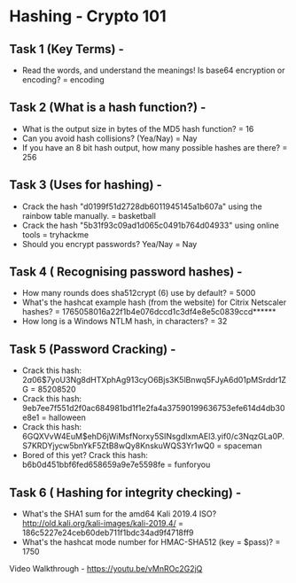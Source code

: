 # Hashing - Crypto 101
## Task 1 (Key Terms) - 
* Read the words, and understand the meanings!
Is base64 encryption or encoding?
 = encoding
## Task 2 (What is a hash function?) - 
* What is the output size in bytes of the MD5 hash function?
 = 16
* Can you avoid hash collisions? (Yea/Nay)
 = Nay
* If you have an 8 bit hash output, how many possible hashes are there?
 = 256
## Task 3 (Uses for hashing) -
* Crack the hash "d0199f51d2728db6011945145a1b607a" using the rainbow table manually.
 = basketball
* Crack the hash "5b31f93c09ad1d065c0491b764d04933" using online tools
 = tryhackme
* Should you encrypt passwords? Yea/Nay
 = Nay
## Task 4 ( Recognising password hashes) - 
* How many rounds does sha512crypt ($6$) use by default?
 = 5000
*  What's the hashcat example hash (from the website) for Citrix Netscaler hashes?
 = 1765058016a22f1b4e076dccd1c3df4e8e5c0839ccd******
* How long is a Windows NTLM hash, in characters?
 = 32
## Task 5 (Password Cracking) - 
* Crack this hash: $2a$06$7yoU3Ng8dHTXphAg913cyO6Bjs3K5lBnwq5FJyA6d01pMSrddr1ZG
 = 85208520
* Crack this hash: 9eb7ee7f551d2f0ac684981bd1f1e2fa4a37590199636753efe614d4db30e8e1
 = halloween
* Crack this hash: $6$GQXVvW4EuM$ehD6jWiMsfNorxy5SINsgdlxmAEl3.yif0/c3NqzGLa0P.S7KRDYjycw5bnYkF5ZtB8wQy8KnskuWQS3Yr1wQ0
 = spaceman
* Bored of this yet? Crack this hash: b6b0d451bbf6fed658659a9e7e5598fe
 = funforyou
## Task 6 ( Hashing for integrity checking) - 
* What's the SHA1 sum for the amd64 Kali 2019.4 ISO? http://old.kali.org/kali-images/kali-2019.4/
 = 186c5227e24ceb60deb711f1bdc34ad9f4718ff9
* What's the hashcat mode number for HMAC-SHA512 (key = $pass)?
 = 1750

Video Walkthrough - https://youtu.be/vMnROc2G2jQ